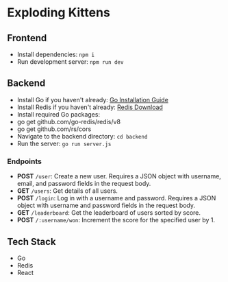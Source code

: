 # Exploding Kittens

## Frontend
- Install dependencies: `npm i`
- Run development server: `npm run dev`

## Backend
- Install Go if you haven't already: [Go Installation Guide](https://golang.org/doc/install)
- Install Redis if you haven't already: [Redis Download](https://redis.io/download)
- Install required Go packages:
- go get github.com/go-redis/redis/v8
- go get github.com/rs/cors
- Navigate to the backend directory: `cd backend`
- Run the server: `go run server.js`

### Endpoints
- **POST** `/user`: Create a new user. Requires a JSON object with username, email, and password fields in the request body.
- **GET** `/users`: Get details of all users.
- **POST** `/login`: Log in with a username and password. Requires a JSON object with username and password fields in the request body.
- **GET** `/leaderboard`: Get the leaderboard of users sorted by score.
- **POST** `/:username/won`: Increment the score for the specified user by 1.

## Tech Stack
- Go
- Redis
- React
